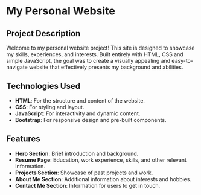 # My Personal Website

## Project Description
Welcome to my personal website project! This site is designed to showcase my skills, experiences, and interests. Built entirely with HTML, CSS and simple JavaScript, the goal was to create a visually appealing and easy-to-navigate website that effectively presents my background and abilities.

## Technologies Used
- **HTML**: For the structure and content of the website.
- **CSS**: For styling and layout.
- **JavaScript**: For interactivity and dynamic content.
- **Bootstrap**: For responsive design and pre-built components.

## Features
- **Hero Section**: Brief introduction and background.
- **Resume Page**: Education, work experience, skills, and other relevant information.
- **Projects Section**: Showcase of past projects and work.
- **About Me Section**: Additional information about interests and hobbies.
- **Contact Me Section**: Information for users to get in touch.
